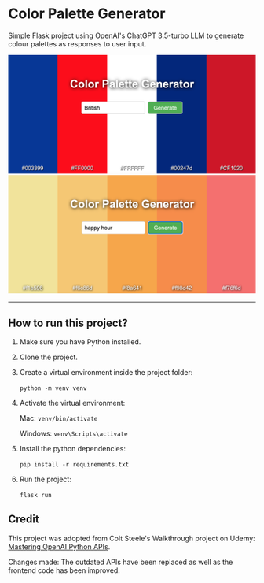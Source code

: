# Color Palette Generator


Simple Flask project using OpenAI's ChatGPT 3.5-turbo LLM to generate colour palettes as responses to user input.

![British colors](british-colors.png)
![Happy Hour colors](happy-hour.png)

---

## How to run this project?


1. Make sure you have Python installed.

2. Clone the project.

3. Create a virtual environment inside the project folder:

    `python -m venv venv`

4. Activate the virtual environment:


    Mac: `venv/bin/activate`


    Windows: `venv\Scripts\activate`


5. Install the python dependencies:

    `pip install -r requirements.txt`


6. Run the project:

    `flask run`


## Credit

This project was adopted from Colt Steele's Walkthrough project on Udemy: [Mastering OpenAI Python APIs](https://www.udemy.com/course/mastering-openai/?couponCode=24T3MT53024).

Changes made: The outdated APIs have been replaced as well as the frontend code has been improved.